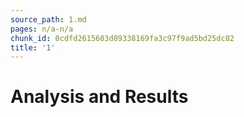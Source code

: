 ```yaml
---
source_path: 1.md
pages: n/a-n/a
chunk_id: 0cdfd2615603d09338169fa3c97f9ad5bd25dc82
title: '1'
---
```

# Analysis and Results
